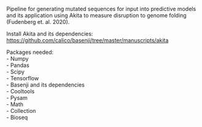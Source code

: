 Pipeline for generating mutated sequences for input into predictive models and its application using Akita to measure disruption to genome folding (Fudenberg et. al. 2020).
  
Install Akita and its dependencies:  
https://github.com/calico/basenji/tree/master/manuscripts/akita  
  
Packages needed:  
	- Numpy    
	- Pandas  
	- Scipy   
	- Tensorflow  
	- Basenji and its dependencies  
	- Cooltools  
	- Pysam   
	- Math  
	- Collection  
	- Bioseq  


